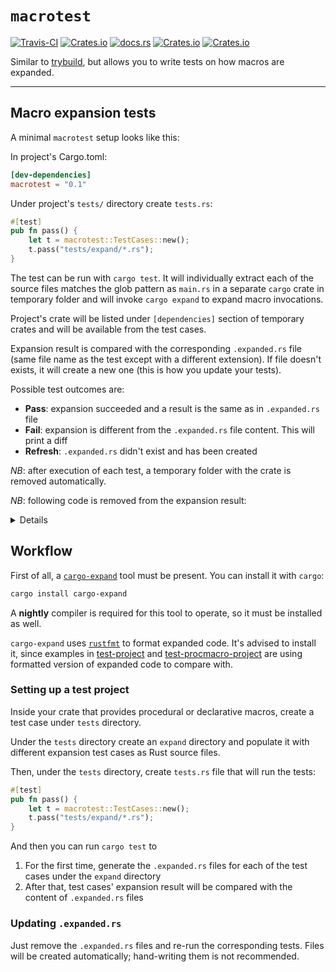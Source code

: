 # `macrotest`

[![Travis-CI](https://img.shields.io/travis/eupn/macrotest)](https://travis-ci.com/eupn/macrotest)
[![Crates.io](https://img.shields.io/crates/v/macrotest)](https://crates.io/crates/macrotest)
[![docs.rs](https://docs.rs/macrotest/badge.svg)](https://docs.rs/macrotest/)
[![Crates.io](https://img.shields.io/crates/d/macrotest)](https://crates.io/crates/macrotest)
[![Crates.io](https://img.shields.io/crates/l/macrotest)](https://crates.io/crates/macrotest)

Similar to [trybuild], but allows you to write tests on how macros are expanded.

----

## Macro expansion tests

A minimal `macrotest` setup looks like this:

In project's Cargo.toml:

```toml
[dev-dependencies]
macrotest = "0.1"
```

Under project's `tests/` directory create `tests.rs`:

```rust
#[test]
pub fn pass() {
    let t = macrotest::TestCases::new();
    t.pass("tests/expand/*.rs");
}
```

The test can be run with `cargo test`. It will individually extract each of
the source files matches the glob pattern as `main.rs` in a separate `cargo` crate in
temporary folder and will invoke `cargo expand` to expand macro invocations.

Project's crate will be listed under `[dependencies]` section of temporary crates and will be available
from the test cases.

Expansion result is compared with the corresponding `.expanded.rs` file (same file name as
the test except with a different extension). If file doesn't exists, it will create a new one
(this is how you update your tests).

Possible test outcomes are:
- **Pass**: expansion succeeded and a result is the same as in `.expanded.rs` file
- **Fail**: expansion is different from the `.expanded.rs` file content. This will print a diff
- **Refresh**: `.expanded.rs` didn't exist and has been created

*NB*: after execution of each test, a temporary folder with the crate is removed automatically.

*NB*: following code is removed from the expansion result:

<details>

```rust
#![feature(prelude_import)] 
#![no_std] 
#[prelude_import] 
use ::std::prelude::v1::*; 
#[macro_use] 
extern crate std;
```

</details>

## Workflow

First of all, a [`cargo-expand`](https://crates.io/crates/cargo-expand) tool must be present. 
You can install it with `cargo`:

```bash
cargo install cargo-expand
```

A **nightly** compiler is required for this tool to operate, so it must be installed as well.

`cargo-expand` uses [`rustfmt`](https://github.com/rust-lang/rustfmt) to format expanded code. 
It's advised to install it, since examples in [test-project](test-project) and
[test-procmacro-project](test-procmacro-project) are using formatted version of expanded code to compare with.

### Setting up a test project

Inside your crate that provides procedural or declarative macros, create a test case
under `tests` directory.

Under the `tests` directory create an `expand` directory and populate it with
different expansion test cases as Rust source files.

Then, under the `tests` directory, create `tests.rs` file that will run the tests:

```rust
#[test]
pub fn pass() {
    let t = macrotest::TestCases::new();
    t.pass("tests/expand/*.rs");
}
```

And then you can run `cargo test` to

1. For the first time, generate the `.expanded.rs` files for each of the test cases under
the `expand` directory
1. After that, test cases' expansion result will be compared with the
content of `.expanded.rs` files

### Updating `.expanded.rs`

Just remove the `.expanded.rs` files and re-run the corresponding tests. Files will be created
automatically; hand-writing them is not recommended.

[trybuild]: https://github.com/dtolnay/trybuild
